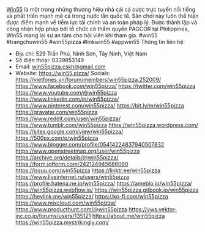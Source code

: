[Win55](https://win55.pizza/) là một trong những thương hiệu nhà cái cá cược trực tuyến nổi tiếng và phát triển mạnh mẽ cả trong nước lẫn quốc tế. Sân chơi này luôn thể hiện được điểm mạnh về tiềm lực tài chính và an toàn pháp lý. Được thành lập và công nhận hợp pháp bởi tổ chức có thẩm quyền PAGCOR tại Philippines, Win55 mang lại sự an tâm cho hội viên khi tham gia.
#win55 #trangchuwin55 #win55pizza #linkwin55 #appwin55
Thông tin liên hệ:
- Địa chỉ: 529 Trần Phú, Ninh Sơn, Tây Ninh, Việt Nam
- Số điện thoại: 0339853149
- Email: win55pizza.cskh@gmail.com
- Website: https://win55.pizza/
Socials:
https://vietfones.vn/forum/members/win55pizza.252009/
https://www.facebook.com/win55pizza/
https://twitter.com/win55pizza
https://www.youtube.com/@win55pizza
https://www.linkedin.com/in/win55pizza/
https://www.pinterest.com/win55pizza/
https://bit.ly/m/win55pizza
https://gravatar.com/win55pizza
https://www.reddit.com/user/win55pizza/
https://www.tumblr.com/win55pizza
https://win55pizza.wordpress.com/
https://sites.google.com/view/win55pizza/
https://500px.com/p/win55pizza
https://www.blogger.com/profile/05414224837940507832
https://www.openstreetmap.org/user/win55pizza
https://archive.org/details/@win55pizza/
https://form.jotform.com/242124945686060
https://issuu.com/win55pizza
https://linktr.ee/win55pizza
https://www.liveinternet.ru/users/win55pizza
https://profile.hatena.ne.jp/win55pizza/
https://ameblo.jp/win55pizza/
https://win55pizza.webflow.io/
https://win55pizza.gitbook.io/win55pizza
https://heylink.me/win55pizza/
https://ko-fi.com/win55pizza
https://www.mixcloud.com/win55pizza/
https://www.producthunt.com/@win55pizza
https://vws.vektor-inc.co.jp/forums/users/135121
https://about.me/win55pizza
https://win55pizza.mystrikingly.com/